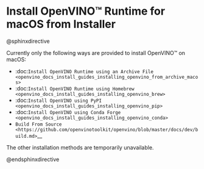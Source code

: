 # Install OpenVINO™ Runtime for macOS from Installer

@sphinxdirective

Currently only the following ways are provided to install OpenVINO™ on macOS:

* :doc:`Install OpenVINO Runtime using an Archive File <openvino_docs_install_guides_installing_openvino_from_archive_macos>`
* :doc:`Install OpenVINO Runtime using Homebrew <openvino_docs_install_guides_installing_openvino_brew>`
* :doc:`Install OpenVINO using PyPI <openvino_docs_install_guides_installing_openvino_pip>`
* :doc:`Install OpenVINO using Conda Forge <openvino_docs_install_guides_installing_openvino_conda>`
* `Build From Source <https://github.com/openvinotoolkit/openvino/blob/master/docs/dev/build.md>`__

The other installation methods are temporarily unavailable.


@endsphinxdirective